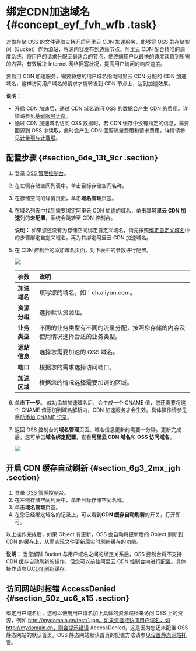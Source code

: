 # 绑定CDN加速域名 {#concept_eyf_fvh_wfb .task}

对象存储 OSS 的文件读取支持开启阿里云 CDN 加速服务，能够将 OSS 的存储空间（Bucket）作为源站，将源内容发布到边缘节点。阿里云 CDN 配合精准的调度系统，将用户的请求分配至最适合的节点，使终端用户以最快的速度读取到所需的内容，有效解决 Internet 网络拥塞状况，提高用户访问的响应速度。

要启用 CDN 加速服务，需要将您的用户域名指向阿里云 CDN 分配的 CDN 加速域名，这样访问用户域名的请求才能转发到 CDN 节点上，达到加速效果。

**说明：** 

-   开启 CDN 加速后，通过 CDN 域名访问 OSS 的数据会产生 CDN 的费用。详情请参见[基础服务计费](../../../../cn.zh-CN/产品定价/计费方式/基础服务计费.md#)。
-   通过 CDN 加速域名访问 OSS 数据时，若 CDN 缓存中没有指定的信息，需要回源到 OSS 中读取，此时会产生 CDN 回源流量费用和请求费用。详情请参见[计量项与计费项](../../../../cn.zh-CN/计量计费/计量项和计费项.md#section_gcg_nqt_lgb)。

## 配置步骤 {#section_6de_13t_9cr .section}

1.  登录 [OSS 管理控制台](https://oss.console.aliyun.com/overview)。
2.  在左侧存储空间列表中，单击目标存储空间名称。
3.  在存储空间的详情页面，单击**域名管理**页签。
4.  在域名列表中找到需要绑定阿里云 CDN 加速的域名，单击其**阿里云 CDN 加速**列的**未配置**，系统会跳转至 CDN 控制台。 

    **说明：** 如果您还没有为存储空间绑定自定义域名，请先按照[绑定自定义域名](cn.zh-CN/控制台用户指南/管理存储空间/管理域名/绑定自定义域名.md#)中的步骤绑定自定义域名，再为其绑定阿里云 CDN 加速域名。

5.  在 CDN 控制台的添加域名页面，对下表中的参数进行配置。 

    ![](http://static-aliyun-doc.oss-cn-hangzhou.aliyuncs.com/assets/img/64596/156829738332707_zh-CN.png)

    |参数|说明|
    |:-|:-|
    |**加速域名**|填写您的域名，如：ch.aliyun.com。|
    |**资源分组**|选择默认资源组。|
    |**业务类型**|不同的业务类型有不同的流量分配，按照您存储的内容及使用情况选择合适的业务类型。|
    |**源站信息**|选择您需要加速的 OSS 域名。|
    |**端口**|根据您的需求选择访问端口。|
    |**加速区域**|根据您的情况选择需要加速的区域。|

6.  单击**下一步**。 成功添加加速域名后，会生成一个 CNAME 值，您还需要将这个 CNAME 值添加到域名解析内，CDN 加速服务才会生效。具体操作请参见[手动添加 CNAME 记录](cn.zh-CN/控制台用户指南/管理存储空间/管理域名/绑定自定义域名.md#section_6e9_89r_0y2)。
7.  返回 OSS 控制台的**域名管理**页面。域名信息更新约需要一分钟。更新完成后，您可单击**域名绑定配置**，查看**阿里云 CDN 域名**和 **OSS 访问域名**。 

    ![](http://static-aliyun-doc.oss-cn-hangzhou.aliyuncs.com/assets/img/64596/156829738332592_zh-CN.png)


## 开启 CDN 缓存自动刷新 {#section_6g3_2mx_jgh .section}

1.  登录 [OSS 管理控制台](https://oss.console.aliyun.com/overview)。
2.  在左侧存储空间列表中，单击目标存储空间名称。
3.  单击**域名管理**页签。
4.  在您已经绑定域名的记录上，可以看到**CDN 缓存自动刷新**的开关，打开即可。

以上操作完成后，如果 Object 有更新，OSS 会自动将更新后的 Object 刷新到 CDN 的缓存上，从而实现文件更新后实时刷新缓存的功能。

**说明：** 当您解除 Bucket 与用户域名之间的绑定关系后，OSS 控制台将不支持 CDN 缓存自动刷新的操作，但您可以前往阿里云 CDN 控制台内进行配置。具体操作请参见[CDN 刷新缓存](../../../../cn.zh-CN/常见问题/缓存FAQ/使用CDN后，文件与源文件不一致，如何刷新缓存？.md#)。

## 访问网站时报错 AccessDenied {#section_50z_uc6_x15 .section}

绑定用户域名后，您可以使用用户域名加上具体的资源路径来访问 OSS 上的资源，例如 http://mydomain.cn/test/1.jpg。如果您直接访问用户域名，如 http://mydomain.cn，则会提示错误 AccessDenied，这是因为您还未配置 OSS 静态网站的默认首页。OSS 静态网站默认首页的配置方法请参见[设置静态网站托管](../../../../cn.zh-CN/最佳实践/存储空间管理/静态网站托管.md#)。

